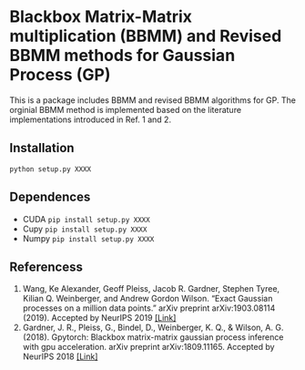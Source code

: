 # Blackbox Matrix-Matrix multiplication (BBMM) and Revised BBMM methods for Gaussian Process (GP)
This is a package includes BBMM and revised BBMM algorithms for GP. The orginial BBMM method is implemented based on the literature implementations introduced in Ref. 1 and 2. 

## Installation ##
```python setup.py XXXX```

## Dependences ##
* CUDA ```pip install setup.py XXXX ``` 
* Cupy ```pip install setup.py XXXX ``` 
* Numpy ```pip install setup.py XXXX ```   


## Referencess ##
1. Wang, Ke Alexander, Geoff Pleiss, Jacob R. Gardner, Stephen Tyree, Kilian Q. Weinberger, and Andrew Gordon Wilson. “Exact Gaussian processes on a million data points.” arXiv preprint arXiv:1903.08114 (2019). Accepted by NeurIPS 2019 [[Link]](https://arxiv.org/abs/1903.08114)
2. Gardner, J. R., Pleiss, G., Bindel, D., Weinberger, K. Q., & Wilson, A. G. (2018). Gpytorch: Blackbox matrix-matrix gaussian process inference with gpu acceleration. arXiv preprint arXiv:1809.11165. Accepted by NeurIPS 2018 [[Link]](https://arxiv.org/abs/1809.11165)

